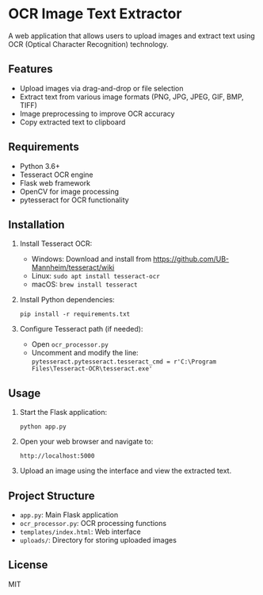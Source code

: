# OCR Image Text Extractor

A web application that allows users to upload images and extract text using OCR (Optical Character Recognition) technology.

## Features

- Upload images via drag-and-drop or file selection
- Extract text from various image formats (PNG, JPG, JPEG, GIF, BMP, TIFF)
- Image preprocessing to improve OCR accuracy
- Copy extracted text to clipboard

## Requirements

- Python 3.6+
- Tesseract OCR engine
- Flask web framework
- OpenCV for image processing
- pytesseract for OCR functionality

## Installation

1. Install Tesseract OCR:
   - Windows: Download and install from https://github.com/UB-Mannheim/tesseract/wiki
   - Linux: `sudo apt install tesseract-ocr`
   - macOS: `brew install tesseract`

2. Install Python dependencies:
   ```
   pip install -r requirements.txt
   ```

3. Configure Tesseract path (if needed):
   - Open `ocr_processor.py`
   - Uncomment and modify the line: `pytesseract.pytesseract.tesseract_cmd = r'C:\Program Files\Tesseract-OCR\tesseract.exe'`

## Usage

1. Start the Flask application:
   ```
   python app.py
   ```

2. Open your web browser and navigate to:
   ```
   http://localhost:5000
   ```

3. Upload an image using the interface and view the extracted text.

## Project Structure

- `app.py`: Main Flask application
- `ocr_processor.py`: OCR processing functions
- `templates/index.html`: Web interface
- `uploads/`: Directory for storing uploaded images

## License

MIT